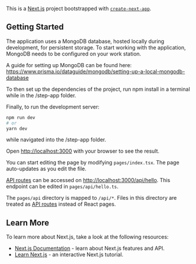 This is a [Next.js](https://nextjs.org/) project bootstrapped with [`create-next-app`](https://github.com/vercel/next.js/tree/canary/packages/create-next-app).

## Getting Started

The application uses a MongoDB database, hosted locally during development, for persistent storage.
To start working with the application, MongoDB needs to be configured on your work station.

A guide for setting up MongoDB can be found here: https://www.prisma.io/dataguide/mongodb/setting-up-a-local-mongodb-database

To then set up the dependencies of the project, run npm install in a terminal while in the /step-app folder.

Finally, to run the development server:

```bash
npm run dev
# or
yarn dev
```
while navigated into the /step-app folder.

Open [http://localhost:3000](http://localhost:3000) with your browser to see the result.

You can start editing the page by modifying `pages/index.tsx`. The page auto-updates as you edit the file.

[API routes](https://nextjs.org/docs/api-routes/introduction) can be accessed on [http://localhost:3000/api/hello](http://localhost:3000/api/hello). This endpoint can be edited in `pages/api/hello.ts`.

The `pages/api` directory is mapped to `/api/*`. Files in this directory are treated as [API routes](https://nextjs.org/docs/api-routes/introduction) instead of React pages.

## Learn More

To learn more about Next.js, take a look at the following resources:

- [Next.js Documentation](https://nextjs.org/docs) - learn about Next.js features and API.
- [Learn Next.js](https://nextjs.org/learn) - an interactive Next.js tutorial.
